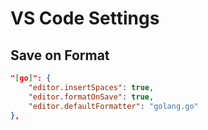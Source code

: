 # VS Code Settings

## Save on Format

```json
"[go]": {
    "editor.insertSpaces": true,
    "editor.formatOnSave": true,
    "editor.defaultFormatter": "golang.go"
},
```
